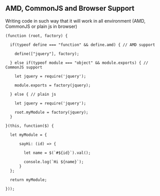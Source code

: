 ## AMD, CommonJS and Browser Support
Writing code in such way that it will work in all environment (AMD, CommonJS or plain js in browser)
```
(function (root, factory) {

  if(typeof define === "function" && define.amd) { // AMD support
  
    define(["jquery"], factory);
    
  } else if(typeof module === "object" && module.exports) { // CommonJS support
  
    let jquery = require('jquery');
    
    module.exports = factory(jquery);
    
  } else { // plain js
  
    let jquery = require('jquery');
    
    root.myModule = factory(jquery);
  }
  
}(this, function($) {

  let myModule = {

      sayHi: (id) => {

        let name = $(`#${id}`).val();

        console.log(`Hi ${name}`);
      }
  };
  
  return myModule;
  
}));
```
